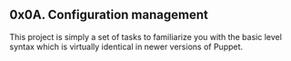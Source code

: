 ## 0x0A. Configuration management
This project is simply a set of tasks to familiarize you with the basic level syntax which is virtually identical in newer versions of Puppet.
